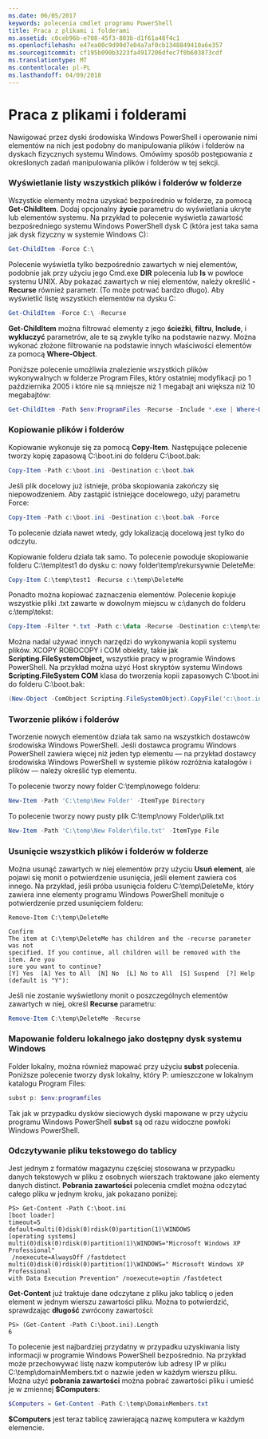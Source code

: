 ```yaml
---
ms.date: 06/05/2017
keywords: polecenia cmdlet programu PowerShell
title: Praca z plikami i folderami
ms.assetid: c0ceb96b-e708-45f3-803b-d1f61a48f4c1
ms.openlocfilehash: e47ea00c9d90d7e04a7af0cb1348849410a6e357
ms.sourcegitcommit: cf195b090b3223fa4917206dfec7f0b603873cdf
ms.translationtype: MT
ms.contentlocale: pl-PL
ms.lasthandoff: 04/09/2018
---
```

# <a name="working-with-files-and-folders"></a>Praca z plikami i folderami

Nawigować przez dyski środowiska Windows PowerShell i operowanie nimi elementów na nich jest podobny do manipulowania plików i folderów na dyskach fizycznych systemu Windows. Omówimy sposób postępowania z określonych zadań manipulowania plików i folderów w tej sekcji.

### <a name="listing-all-the-files-and-folders-within-a-folder"></a>Wyświetlanie listy wszystkich plików i folderów w folderze

Wszystkie elementy można uzyskać bezpośrednio w folderze, za pomocą **Get-ChildItem**. Dodaj opcjonalny **życie** parametru do wyświetlania ukryte lub elementów systemu. Na przykład to polecenie wyświetla zawartość bezpośredniego systemu Windows PowerShell dysk C (która jest taka sama jak dysk fizyczny w systemie Windows C):

```powershell
Get-ChildItem -Force C:\
```

Polecenie wyświetla tylko bezpośrednio zawartych w niej elementów, podobnie jak przy użyciu jego Cmd.exe **DIR** polecenia lub **ls** w powłoce systemu UNIX. Aby pokazać zawartych w niej elementów, należy określić **-Recurse** również parametr. (To może potrwać bardzo długo). Aby wyświetlić listę wszystkich elementów na dysku C:

```powershell
Get-ChildItem -Force C:\ -Recurse
```

**Get-ChildItem** można filtrować elementy z jego **ścieżki**, **filtru**, **Include**, i **wykluczyć** parametrów, ale te są zwykle tylko na podstawie nazwy. Można wykonać złożone filtrowanie na podstawie innych właściwości elementów za pomocą **Where-Object**.

Poniższe polecenie umożliwia znalezienie wszystkich plików wykonywalnych w folderze Program Files, który ostatniej modyfikacji po 1 października 2005 i które nie są mniejsze niż 1 megabajt ani większa niż 10 megabajtów:

```powershell
Get-ChildItem -Path $env:ProgramFiles -Recurse -Include *.exe | Where-Object -FilterScript {($_.LastWriteTime -gt '2005-10-01') -and ($_.Length -ge 1mb) -and ($_.Length -le 10mb)}
```

### <a name="copying-files-and-folders"></a>Kopiowanie plików i folderów

Kopiowanie wykonuje się za pomocą **Copy-Item**. Następujące polecenie tworzy kopię zapasową C:\\boot.ini do folderu C:\\boot.bak:

```powershell
Copy-Item -Path c:\boot.ini -Destination c:\boot.bak
```

Jeśli plik docelowy już istnieje, próba skopiowania zakończy się niepowodzeniem. Aby zastąpić istniejące docelowego, użyj parametru Force:

```powershell
Copy-Item -Path c:\boot.ini -Destination c:\boot.bak -Force
```

To polecenie działa nawet wtedy, gdy lokalizacją docelową jest tylko do odczytu.

Kopiowanie folderu działa tak samo. To polecenie powoduje skopiowanie folderu C:\\temp\\test1 do dysku c: nowy folder\\temp\\rekursywnie DeleteMe:

```powershell
Copy-Item C:\temp\test1 -Recurse c:\temp\DeleteMe
```

Ponadto można kopiować zaznaczenia elementów. Polecenie kopiuje wszystkie pliki .txt zawarte w dowolnym miejscu w c:\\danych do folderu c:\\temp\\tekst:

```powershell
Copy-Item -Filter *.txt -Path c:\data -Recurse -Destination c:\temp\text
```

Można nadal używać innych narzędzi do wykonywania kopii systemu plików. XCOPY ROBOCOPY i COM obiekty, takie jak **Scripting.FileSystemObject,** wszystkie pracy w programie Windows PowerShell. Na przykład można użyć Host skryptów systemu Windows **Scripting.FileSystem COM** klasa do tworzenia kopii zapasowych C:\\boot.ini do folderu C:\\boot.bak:

```powershell
(New-Object -ComObject Scripting.FileSystemObject).CopyFile('c:\boot.ini', 'c:\boot.bak')
```

### <a name="creating-files-and-folders"></a>Tworzenie plików i folderów

Tworzenie nowych elementów działa tak samo na wszystkich dostawców środowiska Windows PowerShell. Jeśli dostawca programu Windows PowerShell zawiera więcej niż jeden typ elementu — na przykład dostawcy środowiska Windows PowerShell w systemie plików rozróżnia katalogów i plików — należy określić typ elementu.

To polecenie tworzy nowy folder C:\\temp\\nowego folderu:

```powershell
New-Item -Path 'C:\temp\New Folder' -ItemType Directory
```

To polecenie tworzy nowy pusty plik C:\\temp\\nowy Folder\\plik.txt

```powershell
New-Item -Path 'C:\temp\New Folder\file.txt' -ItemType File
```

### <a name="removing-all-files-and-folders-within-a-folder"></a>Usunięcie wszystkich plików i folderów w folderze

Można usunąć zawartych w niej elementów przy użyciu **Usuń element**, ale pojawi się monit o potwierdzenie usunięcia, jeśli element zawiera coś innego. Na przykład, jeśli próba usunięcia folderu C:\\temp\\DeleteMe, który zawiera inne elementy programu Windows PowerShell monituje o potwierdzenie przed usunięciem folderu:

```
Remove-Item C:\temp\DeleteMe

Confirm
The item at C:\temp\DeleteMe has children and the -recurse parameter was not
specified. If you continue, all children will be removed with the item. Are you
sure you want to continue?
[Y] Yes  [A] Yes to All  [N] No  [L] No to All  [S] Suspend  [?] Help
(default is "Y"):
```

Jeśli nie zostanie wyświetlony monit o poszczególnych elementów zawartych w niej, określ **Recurse** parametru:

```powershell
Remove-Item C:\temp\DeleteMe -Recurse
```

### <a name="mapping-a-local-folder-as-a-windows-accessible-drive"></a>Mapowanie folderu lokalnego jako dostępny dysk systemu Windows

Folder lokalny, można również mapować przy użyciu **subst** polecenia. Poniższe polecenie tworzy dysk lokalny, który P: umieszczone w lokalnym katalogu Program Files:

```powershell
subst p: $env:programfiles
```

Tak jak w przypadku dysków sieciowych dyski mapowane w przy użyciu programu Windows PowerShell **subst** są od razu widoczne powłoki Windows PowerShell.

### <a name="reading-a-text-file-into-an-array"></a>Odczytywanie pliku tekstowego do tablicy

Jest jednym z formatów magazynu częściej stosowana w przypadku danych tekstowych w pliku z osobnych wierszach traktowane jako elementy danych distinct. **Pobrania zawartości** polecenia cmdlet można odczytać całego pliku w jednym kroku, jak pokazano poniżej:

```
PS> Get-Content -Path C:\boot.ini
[boot loader]
timeout=5
default=multi(0)disk(0)rdisk(0)partition(1)\WINDOWS
[operating systems]
multi(0)disk(0)rdisk(0)partition(1)\WINDOWS="Microsoft Windows XP Professional"
 /noexecute=AlwaysOff /fastdetect
multi(0)disk(0)rdisk(0)partition(1)\WINDOWS=" Microsoft Windows XP Professional
with Data Execution Prevention" /noexecute=optin /fastdetect
```

**Get-Content** już traktuje dane odczytane z pliku jako tablicę o jeden element w jednym wierszu zawartości pliku. Można to potwierdzić, sprawdzając **długość** zwrócony zawartości:

```
PS> (Get-Content -Path C:\boot.ini).Length
6
```

To polecenie jest najbardziej przydatny w przypadku uzyskiwania listy informacji w programie Windows PowerShell bezpośrednio. Na przykład może przechowywać listę nazw komputerów lub adresy IP w pliku C:\\temp\\domainMembers.txt o nazwie jeden w każdym wierszu pliku. Można użyć **pobrania zawartości** można pobrać zawartości pliku i umieść je w zmiennej **$Computers**:

```powershell
$Computers = Get-Content -Path C:\temp\DomainMembers.txt
```

**$Computers** jest teraz tablicę zawierającą nazwę komputera w każdym elemencie.